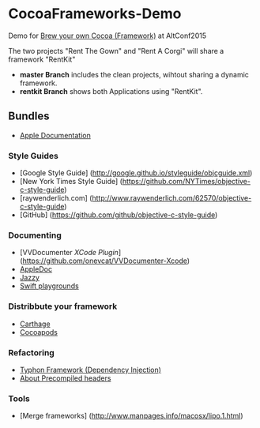 # CocoaFrameworks-Demo
Demo for [Brew your own Cocoa (Framework)](http://altconf.com/schedule/) at AltConf2015


The two projects "Rent The Gown" and "Rent A Corgi" will share a framework "RentKit"

* **master Branch** includes the clean projects, wihtout sharing a dynamic framework.
* **rentkit Branch** shows both Applications using "RentKit".


## Bundles
* [Apple Documentation](https://developer.apple.com/library/prerelease/ios/documentation/CoreFoundation/Conceptual/CFBundles/Introduction/Introduction.html#//apple_ref/doc/uid/10000123i-CH1-SW1)

### Style Guides

* [Google Style Guide] (http://google.github.io/styleguide/objcguide.xml)
* [New York Times Style Guide] (https://github.com/NYTimes/objective-c-style-guide)
* [raywenderlich.com] (http://www.raywenderlich.com/62570/objective-c-style-guide)
* [GitHub] (https://github.com/github/objective-c-style-guide)

### Documenting
* [VVDocumenter *XCode Plugin*] (https://github.com/onevcat/VVDocumenter-Xcode)
* [AppleDoc](http://gentlebytes.com/appledoc/)
* [Jazzy](https://github.com/realm/jazzy)
* [Swift playgrounds](https://developer.apple.com/swift/resources/)


### Distribbute your framework
* [Carthage](https://github.com/Carthage/Carthage)
* [Cocoapods](http://blog.cocoapods.org/CocoaPods-0.36/)

### Refactoring
* [Typhon Framework (Dependency Injection)](http://typhoonframework.org)
* [About Precompiled headers](http://qualitycoding.org/precompiled-headers/)

### Tools
* [Merge frameworks] (http://www.manpages.info/macosx/lipo.1.html)



